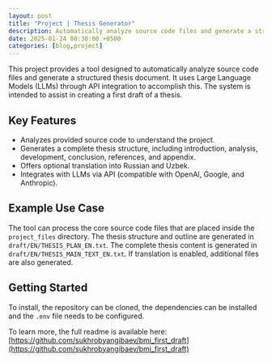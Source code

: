 ```yaml
---
layout: post
title: "Project | Thesis Generator"
description: Automatically analyze source code files and generate a structured thesis document.
date: 2025-01-24 00:30:00 +0500
categories: [blog,project]
---
```


This project provides a tool designed to automatically analyze source code files and generate a structured thesis document. It uses Large Language Models (LLMs) through API integration to accomplish this. The system is intended to assist in creating a first draft of a thesis.

## Key Features

*   Analyzes provided source code to understand the project.
*   Generates a complete thesis structure, including introduction, analysis, development, conclusion, references, and appendix.
*   Offers optional translation into Russian and Uzbek.
*   Integrates with LLMs via API (compatible with OpenAI, Google, and Anthropic).

## Example Use Case

The tool can process the core source code files that are placed inside the `project_files` directory. The thesis structure and outline are generated in `draft/EN/THESIS_PLAN_EN.txt`. The complete thesis content is generated in `draft/EN/THESIS_MAIN_TEXT_EN.txt`. If translation is enabled, additional files are also generated.

## Getting Started
To install, the repository can be cloned, the dependencies can be installed and the `.env` file needs to be configured.

To learn more, the full readme is available here: [https://github.com/sukhrobyangibaev/bmi_first_draft](https://github.com/sukhrobyangibaev/bmi_first_draft)